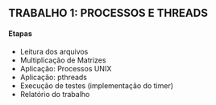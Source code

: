 ## TRABALHO 1: PROCESSOS E THREADS

#### Etapas

 - Leitura dos arquivos
 - Multiplicação de Matrizes
 - Aplicação: Processos UNIX
 - Aplicação: pthreads
 - Execução de testes (implementação do timer)
 - Relatório do trabalho
